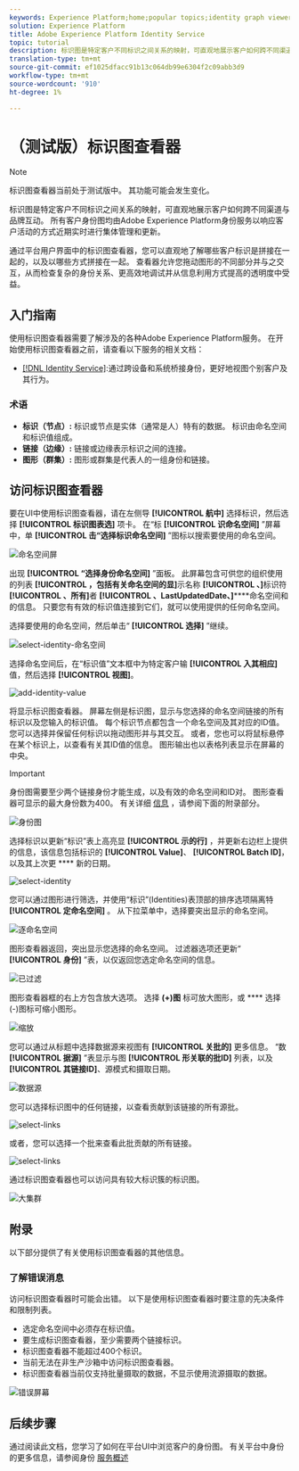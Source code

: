 ```yaml
---
keywords: Experience Platform;home;popular topics;identity graph viewer;Identity graph viewer;graph viewer;Graph viewer;identity namespace;Identity namespace;identity;Identity;Identity service;identity service
solution: Experience Platform
title: Adobe Experience Platform Identity Service
topic: tutorial
description: 标识图是特定客户不同标识之间关系的映射，可直观地展示客户如何跨不同渠道与品牌互动。
translation-type: tm+mt
source-git-commit: ef1025dfacc91b13c064db99e6304f2c09abb3d9
workflow-type: tm+mt
source-wordcount: '910'
ht-degree: 1%

---
```



# （测试版）标识图查看器

>[!NOTE]
>
>标识图查看器当前处于测试版中。 其功能可能会发生变化。

标识图是特定客户不同标识之间关系的映射，可直观地展示客户如何跨不同渠道与品牌互动。 所有客户身份图均由Adobe Experience Platform身份服务以响应客户活动的方式近期实时进行集体管理和更新。

通过平台用户界面中的标识图查看器，您可以直观地了解哪些客户标识是拼接在一起的，以及以哪些方式拼接在一起。 查看器允许您拖动图形的不同部分并与之交互，从而检查复杂的身份关系、更高效地调试并从信息利用方式提高的透明度中受益。

## 入门指南

使用标识图查看器需要了解涉及的各种Adobe Experience Platform服务。 在开始使用标识图查看器之前，请查看以下服务的相关文档：

- [[!DNL Identity Service]](../home.md):通过跨设备和系统桥接身份，更好地视图个别客户及其行为。

### 术语

- **标识（节点）:** 标识或节点是实体（通常是人）特有的数据。 标识由命名空间和标识值组成。
- **链接（边缘）:** 链接或边缘表示标识之间的连接。
- **图形（群集）:** 图形或群集是代表人的一组身份和链接。

## 访问标识图查看器

要在UI中使用标识图查看器，请在左侧导 **[!UICONTROL 航中]** 选择标识，然后选择 **[!UICONTROL 标识图表选]** 项卡。 在“标 **[!UICONTROL 识命名空间]** ”屏幕中，单 **[!UICONTROL 击“选择标识命名空间]** ”图标以搜索要使用的命名空间。

![命名空间屏](../images/identity-graph-viewer/identity-namespace.png)

出现 **[!UICONTROL “选择身份命名空间]** ”面板。 此屏幕包含可供您的组织使用的列表 **[!UICONTROL ，包括有关命名空间的显]**&#x200B;示名称 **[!UICONTROL 、]**&#x200B;标识符 **[!UICONTROL 、所有]**&#x200B;者 **[!UICONTROL 、LastUpdatedDate、]******&#x200B;命名空间和的信息。 只要您有有效的标识值连接到它们，就可以使用提供的任何命名空间。

选择要使用的命名空间，然后单击“ **[!UICONTROL 选择]** ”继续。

![select-identity-命名空间](../images/identity-graph-viewer/select-identity-namespace.png)

选择命名空间后，在“标识值”文本框中为特定客户输 **[!UICONTROL 入其相应]** 值，然后选择 **[!UICONTROL 视图]**。

![add-identity-value](../images/identity-graph-viewer/identity-value-filled.png)

将显示标识图查看器。 屏幕左侧是标识图，显示与您选择的命名空间链接的所有标识以及您输入的标识值。 每个标识节点都包含一个命名空间及其对应的ID值。 您可以选择并保留任何标识以拖动图形并与其交互。 或者，您也可以将鼠标悬停在某个标识上，以查看有关其ID值的信息。 图形输出也以表格列表显示在屏幕的中央。

>[!IMPORTANT]
>
>身份图需要至少两个链接身份才能生成，以及有效的命名空间和ID对。 图形查看器可显示的最大身份数为400。 有关详细 [信息](#appendix) ，请参阅下面的附录部分。

![身份图](../images/identity-graph-viewer/graph-viewer.png)

选择标识以更新“标识”表上高亮显 **[!UICONTROL 示的行]** ，并更新右边栏上提供的信息，该信息包括标识的 **[!UICONTROL Value]**、 **[!UICONTROL Batch ID]**，以及其上次更 **** 新的日期。

![select-identity](../images/identity-graph-viewer/select-identity.png)

您可以通过图形进行筛选，并使用“标识”(Identities)表顶部的排序选项隔离特 **[!UICONTROL 定命名空间]** 。 从下拉菜单中，选择要突出显示的命名空间。

![逐命名空间](../images/identity-graph-viewer/filter-namespace.png)

图形查看器返回，突出显示您选择的命名空间。 过滤器选项还更新“ **[!UICONTROL 身份]** ”表，以仅返回您选定命名空间的信息。

![已过滤](../images/identity-graph-viewer/filtered.png)

图形查看器框的右上方包含放大选项。 选择 **(+)图** 标可放大图形，或 **** 选择(-)图标可缩小图形。

![缩放](../images/identity-graph-viewer/zoom.png)

您可以通过从标题中选择数据源来视图有 **[!UICONTROL 关批的]** 更多信息。 “数 **[!UICONTROL 据源]** ”表显示与图 **[!UICONTROL 形关联的批ID]** 列表，以及 **[!UICONTROL 其链接ID]**、源模式和摄取日期。

![数据源](../images/identity-graph-viewer/data-source-table.png)

您可以选择标识图中的任何链接，以查看贡献到该链接的所有源批。

![select-links](../images/identity-graph-viewer/select-edge.png)

或者，您可以选择一个批来查看此批贡献的所有链接。

![select-links](../images/identity-graph-viewer/select-batch.png)

通过标识图查看器也可以访问具有较大标识簇的标识图。

![大集群](../images/identity-graph-viewer/large-cluster.png)

## 附录

以下部分提供了有关使用标识图查看器的其他信息。

### 了解错误消息

访问标识图查看器时可能会出错。 以下是使用标识图查看器时要注意的先决条件和限制列表。

- 选定命名空间中必须存在标识值。
- 要生成标识图查看器，至少需要两个链接标识。
- 标识图查看器不能超过400个标识。
- 当前无法在非生产沙箱中访问标识图查看器。
- 标识图查看器当前仅支持批量摄取的数据，不显示使用流源摄取的数据。

![错误屏幕](../images/identity-graph-viewer/error-screen.png)

## 后续步骤

通过阅读此文档，您学习了如何在平台UI中浏览客户的身份图。 有关平台中身份的更多信息，请参阅身份 [服务概述](../home.md)